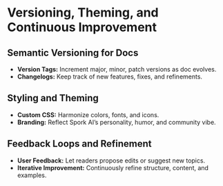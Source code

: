 # Versioning, Theming, and Continuous Improvement

## Semantic Versioning for Docs

- **Version Tags:** Increment major, minor, patch versions as doc evolves.
- **Changelogs:** Keep track of new features, fixes, and refinements.

## Styling and Theming

- **Custom CSS:** Harmonize colors, fonts, and icons.
- **Branding:** Reflect Spork AI’s personality, humor, and community vibe.

## Feedback Loops and Refinement

- **User Feedback:** Let readers propose edits or suggest new topics.
- **Iterative Improvement:** Continuously refine structure, content, and examples.
